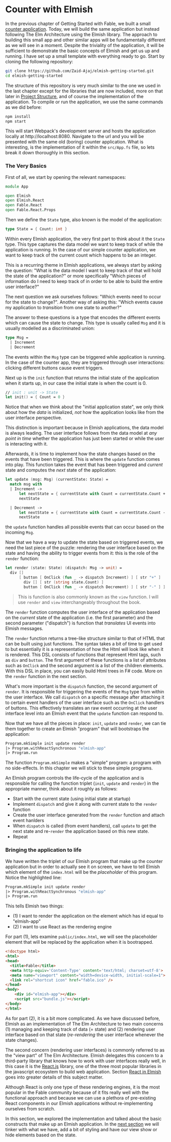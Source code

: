 # Counter with Elmish

In the previous chapter of Getting Started with Fable, we built a small [counter application](/chapters/fable/counter).  Today, we will build the same application but instead following The Elm Architecture using the Elmish library. The approach to building this small app and other similar apps will be fundamentally different as we will see in a moment. Despite the triviality of the application, it will be sufficient to demonstrate the basic concepts of Elmish and get us up and running. I have set up a small template with everything ready to go. Start by cloning the following repository:
```bash
git clone https://github.com/Zaid-Ajaj/elmish-getting-started.git
cd elmish-getting-started
```
The structure of this repository is very much similar to the one we used in the last chapter except for the libraries that are now included, more on that later in [Project Structure](project-structure.md), and of course the implementation of the application. To compile or run the application, we use the same commands as we did before:
```bash
npm install
npm start
```
This will start Webpack's development server and hosts the application locally at http://localhost:8080. Navigate to the url and you will be presented with the same old (boring) counter application. What is interesting, is the implementation of it within the `src/App.fs` file, so lets break it down thoroughly in this section.

### The Very Basics

First of all, we start by opening the relevant namespaces:
```fsharp
module App

open Elmish
open Elmish.React
open Fable.React
open Fable.React.Props
```
Then we define the `State` type, also known is the model of the application:
```fsharp
type State = { Count: int }
```
Within every Elmish application, the very first part to think about it the `State` type. This type captures the data model we want to keep track of while the application is running. In the case of our simple counter application, we want to keep track of the current count which happens to be an integer.

This is a recurring theme in Elmish applications, we always start by asking the question: "What is the data model I want to keep track of that will hold the state of the application?" or more specifically "Which pieces of information do I need to keep track of in order to be able to build the entire user interface?"

The next question we ask ourselves follows: "Which events need to occur for the state to change?". Another way of asking this: "Which events cause my application to *transition* from one state to another?"

The answer to these questions is a type that encodes the different events which can cause the state to change. This type is usually called `Msg` and it is usually modelled as a discriminated union:
```fsharp
type Msg =
  | Increment
  | Decrement
```
The events within the `Msg` type can be triggered while application is running. In the case of the counter app, they are triggered through user interactions: clicking different buttons cause event triggers.

Next up is the `init` function that returns the initial state of the application when it starts up, in our case the initial state is when the count is 0.
```fsharp
// init : unit -> State
let init() = { Count = 0 }
```
Notice that when we think about the "initial application state", we only think about how the *data* is initialized, *not* how the application looks like from the user interface perspective.

This distinction is important because in Elmish applications, the data model is always leading. The user interface follows from the data model at *any point in time* whether the application has just been started or while the user is interacting with it.

Afterwards, it is time to implement how the state changes based on the events that have been triggered. This is where the `update` function comes into play. This function takes the event that has been triggered and *current* state and computes the *next* state of the application:
```fsharp
let update (msg: Msg) (currentState: State) =
  match msg with
  | Increment ->
      let nextState = { currentState with Count = currentState.Count + 1 }
      nextState

  | Decrement ->
      let nextState = { currentState with Count = currentState.Count - 1 }
      nextState
```
the `update` function handles all possible events that can occur based on the incoming `Msg`.

Now that we have a way to update the state based on triggered events, we need the last piece of the puzzle: rendering the user interface based on the state and having the ability to trigger events from it: this is the role of the `render` function:
```fsharp
let render (state: State) (dispatch: Msg -> unit) =
  div []
      [ button [ OnClick (fun _ -> dispatch Increment) ] [ str "+" ]
        div [] [ str (string state.Count) ]
        button [ OnClick (fun _ -> dispatch Decrement) ] [ str "-" ] ]
```
> This is function is also commonly known as the `view` function. I will use `render` and `view` interchangeably throughout the book.

The `render` function computes the user interface of the application based on the *current* state of the application (i.e. the first parameter) and the second parameter ("dispatch") is function that *translates* UI events into Elmish messages.

The `render` function returns a tree-like structure similar to that of HTML that can be built using just functions. The syntax takes a bit of time to get used to but essentially it is a representation of how the Html will look like when it is rendered. This DSL consists of functions that represent Html tags, such as `div` and `button`. The first argument of these functions is a list of attributes such as `OnClick` and the second argument is a list of the children elements. With this DSL in place, you can easily build Html trees in F# code. More on the `render` function in the next section.

What's more important is the `dispatch` function, the second argument of `render`. It is responsible for triggering the events of the `Msg` type from within the user interface. We call `dispatch` on a specific message after attaching it to certain event handlers of the user interface such as the `OnClick` handlers of buttons. This effectively translates an raw event occurring at the user interface level into an Elmish event that the `update` function can respond to.

Now that we have all the pieces in place: `init`, `update` and `render`, we can tie them together to create an Elmish "program" that will bootstraps the application:
```fsharp
Program.mkSimple init update render
|> Program.withReactSynchronous "elmish-app"
|> Program.run
```

The function `Program.mkSimple` makes a "simple" program: a program with no side-effects. In this chapter we will stick to these simple programs.

An Elmish program controls the life-cycle of the application and is responsible for calling the function triplet (`init`, `update` and `render`) in the appropriate manner, think about it roughly as follows:
 - Start with the current state (using initial state at startup)
 - Implement `dispatch` and give it along with current state to the `render` function
 - Create the user interface generated from the `render` function and attach event hanlders
 - When `dispatch` is called (from event handlers), call `update` to get the next state and re-`render` the application based on this new state.
 - Repeat

### Bringing the application to life
We have written the triplet of our Elmish program that make up the counter application but in order to actually see it on screen, we have to tell Elmish which element of the `index.html` will be the *placeholder* of this program. Notice the highlighted line:
```fsharp {highlight:[2]}
Program.mkSimple init update render
|> Program.withReactSynchronous "elmish-app"
|> Program.run
```
This tells Elmish two things:
 - (1) I want to render the application on the element which has id equal to "elmish-app"
 - (2) I want to use React as the rendering engine

For part (1), lets examine `public/index.html`, we will see the placeholder element that will be replaced by the application when it is bootrapped.

```html {highlight: [10]}
<!doctype html>
<html>
<head>
  <title>Fable</title>
  <meta http-equiv='Content-Type' content='text/html; charset=utf-8'>
  <meta name="viewport" content="width=device-width, initial-scale=1">
  <link rel="shortcut icon" href="fable.ico" />
</head>
<body>
    <div id="elmish-app"></div>
    <script src="bundle.js"></script>
</body>
</html>
```
As for part (2), it is a bit more complicated. As we have discussed before, Elmish as an implementation of The Elm Architecture to two main concerns (1) managing and keeping track of data (= state) and (2) rendering user interface based on that state  (*re-rendering* the user interface whenever the state changes).

The second concern (rendering user interfaces) is commonly referred to as the "view part" of The Elm Architecture. Elmish delegates this concern to a third-party library that knows how to work with user interfaces really well, in this case it is the [React.js](https://reactjs.org/) library, one of the three most popular libraries in the javascript ecosystem to build web application. Section [React in Elmish](react-in-elmish) goes into greater details of this subject matter.

Although React is only one type of these rendering engines, it is the most popular in the Fable community because of it fits really well with the functional approach and because we can use a plethora of pre-existing React components in our Elmish applications without re-implementing ourselves from scratch.

In this section, we explored the implementation and talked about the basic constructs that make up an Elmish application. In the [next section](conditional-rendering) we will tinker with what we have, add a bit of styling and have our view show or hide elements based on the state.